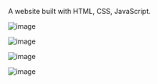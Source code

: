 A website built with HTML, CSS, JavaScript.

![image](https://user-images.githubusercontent.com/42185328/130464168-cfe7a20c-58db-4c16-813e-8214a589466a.png)

![image](https://user-images.githubusercontent.com/42185328/130464268-091b1902-93e1-47b9-98cd-f437e369124b.png)

![image](https://user-images.githubusercontent.com/42185328/130464339-b1b57eb3-4418-4839-bee3-080d12d91695.png)

![image](https://user-images.githubusercontent.com/42185328/130476462-fe85076c-532f-4327-a60d-a70202b11c94.png)




